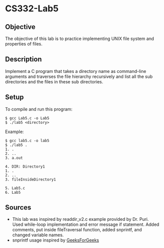 # CS332-Lab5

## Objective
The objective of this lab is to practice implementing UNIX file system and properties of files.

## Description
Implement a C program that takes a directory name as command-line arguments and traverses the file hierarchy recursively and list all the sub directories and the files in these sub directories.

## Setup
To compile and run this program:
```
$ gcc Lab5.c -o Lab5
$ ./lab5 <directory>
```

Example:
```
$ gcc lab5.c -o lab5
$ ./lab5 .
1. .
2. ..
3. a.out

4. DIR: Directory1
1. .
2. ..
3. fileInsideDirectory1

5. Lab5.c
6. Lab5

```

## Sources

- This lab was inspired by readdir_v2.c example provided by Dr. Puri. Used while-loop implementation and error message if statement. Added comments, put inside fileTraversal function, added snprintf, and changed variable names.
- snprintf usage inspired by [GeeksForGeeks](https://www.geeksforgeeks.org/snprintf-c-library/)

